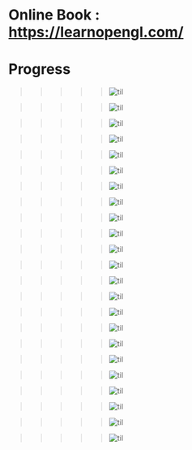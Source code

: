 # Online Book : https://learnopengl.com/

# Progress

> > > > > ![til](progress/d1.PNG)

> > > > > ![til](progress/d2.PNG)

> > > > > ![til](progress/d3.PNG)

> > > > > ![til](progress/d4.PNG)

> > > > > ![til](progress/d5.PNG)

> > > > > ![til](progress/d6.PNG)

> > > > > ![til](progress/d7.PNG)

> > > > > ![til](progress/d8.PNG)

> > > > > ![til](progress/d9.PNG)

> > > > > ![til](progress/d10.PNG)

> > > > > ![til](progress/d11.PNG)

> > > > > ![til](progress/d12.PNG)

> > > > > ![til](progress/d13.PNG)

> > > > > ![til](progress/d14.PNG)

> > > > > ![til](progress/d15.PNG)

> > > > > ![til](progress/d16.PNG)

> > > > > ![til](progress/d17.PNG)

> > > > > ![til](progress/d18.PNG)

> > > > > ![til](progress/d19.PNG)

> > > > > ![til](progress/d20.PNG)

> > > > > ![til](progress/d21.PNG)

> > > > > ![til](progress/d22.PNG)

> > > > > ![til](progress/d23.PNG)